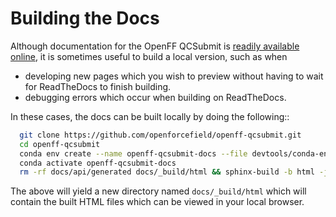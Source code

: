 # Building the Docs

Although documentation for the OpenFF QCSubmit is [readily available online], it is sometimes useful to build a local version, such as when

- developing new pages which you wish to preview without having to wait
  for ReadTheDocs to finish building.
- debugging errors which occur when building on ReadTheDocs.

In these cases, the docs can be built locally by doing the following::

```bash
  git clone https://github.com/openforcefield/openff-qcsubmit.git
  cd openff-qcsubmit
  conda env create --name openff-qcsubmit-docs --file devtools/conda-envs/docs.yaml
  conda activate openff-qcsubmit-docs
  rm -rf docs/api/generated docs/_build/html && sphinx-build -b html -j auto docs docs/_build/html
  ```

The above will yield a new directory named `docs/_build/html` which will
contain the built HTML files which can be viewed in your local browser.

[readily available online]: https://openff-qcsubmit.readthedocs.io/en/latest/